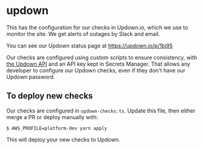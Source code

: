 # updown

This has the configuration for our checks in Updown.io, which we use to monitor the site.
We get alerts of outages by Slack and email.

You can see our Updown status page at <https://updown.io/p/1bj95>

Our checks are configured using custom scripts to ensure consistency, with [the Updown API][api] and an API key kept in Secrets Manager.
That allows any developer to configure our Updown checks, even if they don't have our Updown password.

[api]: https://updown.io/api

## To deploy new checks

Our checks are configured in `updown-checks.ts`.
Update this file, then either merge a PR or deploy manually with:

```console
$ AWS_PROFILE=platform-dev yarn apply
```

This will deploy your new checks to Updown.

